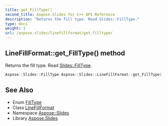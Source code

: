 ```yaml
---
title: get_FillType()
second_title: Aspose.Slides for C++ API Reference
description: "Returns the fill type. Read Slides::FillType."
type: docs
weight: 1
url: /aspose.slides/linefillformat/get_filltype/
---
```

## LineFillFormat::get_FillType() method


Returns the fill type. Read [Slides::FillType](../../filltype/).

```cpp
Aspose::Slides::FillType Aspose::Slides::LineFillFormat::get_FillType() override
```

## See Also

* Enum [FillType](../../filltype/)
* Class [LineFillFormat](../)
* Namespace [Aspose::Slides](../../)
* Library [Aspose.Slides](../../../)